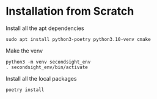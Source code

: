 # Installation from Scratch

Install all the apt dependencies
```shell
sudo apt install python3-poetry python3.10-venv cmake
```

Make the venv
```shell
python3 -m venv secondsight_env
. secondsight_env/bin/activate
```
Install all the local packages
```shell
poetry install
```
